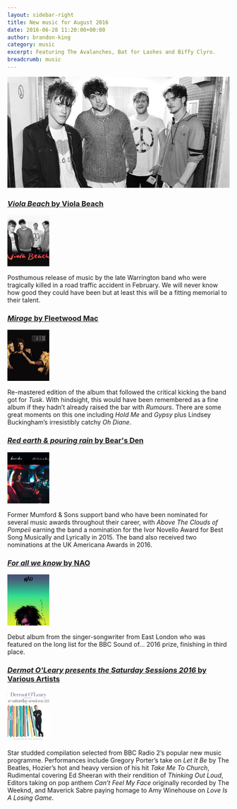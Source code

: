 ```yaml
---
layout: sidebar-right
title: New music for August 2016
date: 2016-06-28 11:20:00+00:00
author: brandon-king
category: music
excerpt: Featuring The Avalanches, Bat for Lashes and Biffy Clyro.
breadcrumb: music
---
```

![Viola Beach by Viola Beach](/images/featured/featured-viola-beach.jpg)

<section class="cf">

<h3><a href="http://suffolk.spydus.co.uk/cgi-bin/spydus.exe/ENQ/OPAC/BIBENQ/18844701?QRY=CAUBIB%3C%20IRN(65833302)&QRYTEXT=Viola%20Beach"><cite>Viola Beach</cite> by Viola Beach</a></h3>

<a href="http://suffolk.spydus.co.uk/cgi-bin/spydus.exe/ENQ/OPAC/BIBENQ/18844701?QRY=CAUBIB%3C%20IRN(65833302)&QRYTEXT=Viola%20Beach"><img class="{% include /c/img-float-left.html %}" src="/images/article/viola-beach.jpg" alt="Viola Beach by Viola Beach" /></a>

<p class="mt0">Posthumous release of music by the late Warrington band who were tragically killed in a road traffic accident in February. We will never know how good they could have been but at least this will be a fitting memorial to their talent.</p>

</section>

<section class="cf">

<h3><a href="http://suffolk.spydus.co.uk/cgi-bin/spydus.exe/ENQ/OPAC/BIBENQ/18847858?QRY=CAUBIB%3C%20IRN(31345671)&QRYTEXT=Fleetwood%20Mac%20(Musical%20group)"><cite>Mirage</cite> by Fleetwood Mac</a></h3>

<a href="http://suffolk.spydus.co.uk/cgi-bin/spydus.exe/ENQ/OPAC/BIBENQ/18847858?QRY=CAUBIB%3C%20IRN(31345671)&QRYTEXT=Fleetwood%20Mac%20(Musical%20group)"><img class="{% include /c/img-float-left.html %}" src="/images/article/mirage.jpg" alt="Mirage by Fleetwood Mac" /></a>

<p class="mt0">Re-mastered edition of the album that followed the critical kicking the band got for <cite>Tusk</cite>. With hindsight, this would have been remembered as a fine album if they hadn’t already raised the bar with <cite>Rumours</cite>. There are some great moments on this one including <cite>Hold Me</cite> and <cite>Gypsy</cite> plus Lindsey Buckingham’s irresistibly catchy <cite>Oh Diane</cite>.</p>

</section>

<section class="cf">

<h3><a href="http://suffolk.spydus.co.uk/cgi-bin/spydus.exe/ENQ/OPAC/BIBENQ/18849757?QRY=CAUBIB%3C%20IRN(32823181)&QRYTEXT=Bear%27s%20Den"><cite>Red earth & pouring rain</cite> by Bear's Den</a></h3>

<a href="http://suffolk.spydus.co.uk/cgi-bin/spydus.exe/ENQ/OPAC/BIBENQ/18849757?QRY=CAUBIB%3C%20IRN(32823181)&QRYTEXT=Bear%27s%20Den"><img class="{% include /c/img-float-left.html %}" src="/images/article/red-earth-and-pouring-rain.jpg" alt="Red earth & pouring rain by Bear's Den" /></a>

<p class="mt0">Former Mumford & Sons support band who have been nominated for several music awards throughout their career, with <cite>Above The Clouds of Pompeii</cite> earning the band a nomination for the Ivor Novello Award for Best Song Musically and Lyrically in 2015. The band also received two nominations at the UK Americana Awards in 2016.</p>

</section>

<section class="cf">

<h3><a href="http://suffolk.spydus.co.uk/cgi-bin/spydus.exe/ENQ/OPAC/BIBENQ/18852040?QRY=CAUBIB%3C%20IRN(53194399)&QRYTEXT=Nao"><cite>For all we know</cite> by NAO</a></h3>

<a href="http://suffolk.spydus.co.uk/cgi-bin/spydus.exe/ENQ/OPAC/BIBENQ/18852040?QRY=CAUBIB%3C%20IRN(53194399)&QRYTEXT=Nao"><img class="{% include /c/img-float-left.html %}" src="/images/article/for-all-we-know.jpg" alt="For all we know by NAO" /></a>

<p class="mt0">Debut album from the singer-songwriter from East London who was featured on the long list for the BBC Sound of... 2016 prize, finishing in third place.</p>

</section>

<section class="cf">

<h3><a href="#"><cite>Dermot O'Leary presents the Saturday Sessions 2016</cite> by Various Artists</a></h3>

<a href="#"><img class="{% include /c/img-float-left.html %}" src="/images/article/dermot-oleary-presents-the-saturday-sessions-2016.jpg" alt="Dermot O'Leary presents the Saturday Sessions 2016 by Various Artists" /></a>

<p class="mt0">Star studded compilation selected from BBC Radio 2’s popular new music programme. Performances include Gregory Porter’s take on <cite>Let It Be</cite> by The Beatles, Hozier’s hot and heavy version of his hit <cite>Take Me To Church</cite>, Rudimental covering Ed Sheeran with their rendition of <cite>Thinking Out Loud</cite>, Editors taking on pop anthem <cite>Can’t Feel My Face</cite> originally recorded by The Weeknd, and Maverick Sabre paying homage to Amy Winehouse on <cite>Love Is A Losing Game</cite>.</p>

</section>
